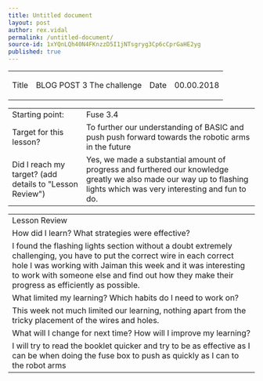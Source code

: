 ```yaml
---
title: Untitled document
layout: post
author: rex.vidal
permalink: /untitled-document/
source-id: 1xYQnLQh40N4FKnzzD5I1jNTsgryg3Cp6cCprGaHE2yg
published: true
---
```

<table>
  <tr>
    <td>Title</td>
    <td>

   BLOG POST 3  The challenge</td>
    <td>Date</td>
    <td>
  00.00.2018</td>
  </tr>
</table>


<table>
  <tr>
    <td>Starting point:</td>
    <td>
  Fuse 3.4</td>
  </tr>
  <tr>
    <td>Target for this lesson?</td>
    <td>
  To further our understanding of BASIC and push push forward towards the robotic arms in the future</td>
  </tr>
  <tr>
    <td>Did I reach my target? 
(add details to "Lesson Review")</td>
    <td> 
  Yes, we made a substantial amount of progress and furthered      our knowledge greatly we also made our way up to flashing lights which was very interesting and fun to do.</td>
  </tr>
</table>


<table>
  <tr>
    <td>Lesson Review</td>
  </tr>
  <tr>
    <td>How did I learn? What strategies were effective? </td>
  </tr>
  <tr>
    <td>
I found the flashing lights section without a doubt extremely challenging, you have to put the correct wire in each correct hole I was working with Jaiman this week and it was interesting to work with someone else and find out how they make their progress as efficiently as possible.</td>
  </tr>
  <tr>
    <td>What limited my learning? Which habits do I need to work on? </td>
  </tr>
  <tr>
    <td>
This week not much limited our learning, nothing apart from the tricky placement of the wires and holes.</td>
  </tr>
  <tr>
    <td>What will I change for next time? How will I improve my learning?</td>
  </tr>
  <tr>
    <td>
I will try to read the booklet quicker and try to be as effective as I can be when doing the fuse box to push as quickly as I can to the robot arms</td>
  </tr>
</table>


